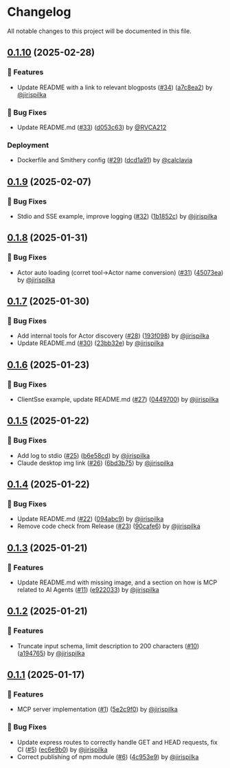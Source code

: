 # Changelog

All notable changes to this project will be documented in this file.

## [0.1.10](https://github.com/apify/actors-mcp-server/releases/tag/v0.1.10) (2025-02-28)

### 🚀 Features

- Update README with a link to relevant blogposts ([#34](https://github.com/apify/actors-mcp-server/pull/34)) ([a7c8ea2](https://github.com/apify/actors-mcp-server/commit/a7c8ea24da243283195822d16b56f135786866f4)) by [@jirispilka](https://github.com/jirispilka)

### 🐛 Bug Fixes

- Update README.md ([#33](https://github.com/apify/actors-mcp-server/pull/33)) ([d053c63](https://github.com/apify/actors-mcp-server/commit/d053c6381939e46da7edce409a529fd1581a8143)) by [@RVCA212](https://github.com/RVCA212)

### Deployment

- Dockerfile and Smithery config ([#29](https://github.com/apify/actors-mcp-server/pull/29)) ([dcd1a91](https://github.com/apify/actors-mcp-server/commit/dcd1a91b83521c58e6dd479054687cb717bf88f2)) by [@calclavia](https://github.com/calclavia)


## [0.1.9](https://github.com/apify/actors-mcp-server/releases/tag/v0.1.9) (2025-02-07)

### 🐛 Bug Fixes

- Stdio and SSE example, improve logging ([#32](https://github.com/apify/actors-mcp-server/pull/32)) ([1b1852c](https://github.com/apify/actors-mcp-server/commit/1b1852cdb49c5de3f8dd48a1d9abc5fd28c58b3a)) by [@jirispilka](https://github.com/jirispilka)


## [0.1.8](https://github.com/apify/actors-mcp-server/releases/tag/v0.1.8) (2025-01-31)

### 🐛 Bug Fixes

- Actor auto loading (corret tool-&gt;Actor name conversion) ([#31](https://github.com/apify/actors-mcp-server/pull/31)) ([45073ea](https://github.com/apify/actors-mcp-server/commit/45073ea49f56784cc4e11bed84c01bcb136b2d8e)) by [@jirispilka](https://github.com/jirispilka)


## [0.1.7](https://github.com/apify/actors-mcp-server/releases/tag/v0.1.7) (2025-01-30)

### 🐛 Bug Fixes

- Add internal tools for Actor discovery ([#28](https://github.com/apify/actors-mcp-server/pull/28)) ([193f098](https://github.com/apify/actors-mcp-server/commit/193f0983255d8170c90109d162589e62ec10e340)) by [@jirispilka](https://github.com/jirispilka)
- Update README.md ([#30](https://github.com/apify/actors-mcp-server/pull/30)) ([23bb32e](https://github.com/apify/actors-mcp-server/commit/23bb32e1f2d5b10d3d557de87cb2d97b5e81921b)) by [@jirispilka](https://github.com/jirispilka)


## [0.1.6](https://github.com/apify/actors-mcp-server/releases/tag/v0.1.6) (2025-01-23)

### 🐛 Bug Fixes

- ClientSse example, update README.md ([#27](https://github.com/apify/actors-mcp-server/pull/27)) ([0449700](https://github.com/apify/actors-mcp-server/commit/0449700a55a8d024e2e1260efa68bb9d0dddec75)) by [@jirispilka](https://github.com/jirispilka)


## [0.1.5](https://github.com/apify/actors-mcp-server/releases/tag/v0.1.5) (2025-01-22)

### 🐛 Bug Fixes

- Add log to stdio ([#25](https://github.com/apify/actors-mcp-server/pull/25)) ([b6e58cd](https://github.com/apify/actors-mcp-server/commit/b6e58cd79f36cfcca1f51b843b5af7ae8e519935)) by [@jirispilka](https://github.com/jirispilka)
- Claude desktop img link ([#26](https://github.com/apify/actors-mcp-server/pull/26)) ([6bd3b75](https://github.com/apify/actors-mcp-server/commit/6bd3b75fb8036e57f6e420392f54030345f0f42d)) by [@jirispilka](https://github.com/jirispilka)


## [0.1.4](https://github.com/apify/actors-mcp-server/releases/tag/v0.1.4) (2025-01-22)

### 🐛 Bug Fixes

- Update README.md ([#22](https://github.com/apify/actors-mcp-server/pull/22)) ([094abc9](https://github.com/apify/actors-mcp-server/commit/094abc95e670c338bd7e90b86f256f4153f92c4d)) by [@jirispilka](https://github.com/jirispilka)
- Remove code check from Release ([#23](https://github.com/apify/actors-mcp-server/pull/23)) ([90cafe6](https://github.com/apify/actors-mcp-server/commit/90cafe6e9b84a237d21ea6d33bfd27a0f81ac915)) by [@jirispilka](https://github.com/jirispilka)


## [0.1.3](https://github.com/apify/actors-mcp-server/releases/tag/v0.1.3) (2025-01-21)

### 🚀 Features

- Update README.md with missing image, and a section on how is MCP related to AI Agents ([#11](https://github.com/apify/actors-mcp-server/pull/11)) ([e922033](https://github.com/apify/actors-mcp-server/commit/e9220332d9ccfbd2efdfb95f07f7c7a52fffc92b)) by [@jirispilka](https://github.com/jirispilka)


## [0.1.2](https://github.com/apify/actors-mcp-server/releases/tag/v0.1.2) (2025-01-21)

### 🚀 Features

- Truncate input schema, limit description to 200 characters ([#10](https://github.com/apify/actors-mcp-server/pull/10)) ([a194765](https://github.com/apify/actors-mcp-server/commit/a1947657fd6f7cf557e5ce24a6bbccb97e875733)) by [@jirispilka](https://github.com/jirispilka)


## [0.1.1](https://github.com/apify/actors-mcp-server/releases/tag/v0.1.1) (2025-01-17)

### 🚀 Features

- MCP server implementation ([#1](https://github.com/apify/actors-mcp-server/pull/1)) ([5e2c9f0](https://github.com/apify/actors-mcp-server/commit/5e2c9f06008304257c887dc3c67eb9ddfd32d6cd)) by [@jirispilka](https://github.com/jirispilka)

### 🐛 Bug Fixes

- Update express routes to correctly handle GET and HEAD requests, fix CI ([#5](https://github.com/apify/actors-mcp-server/pull/5)) ([ec6e9b0](https://github.com/apify/actors-mcp-server/commit/ec6e9b0a4657f673b3650a5906fe00e66411d7f1)) by [@jirispilka](https://github.com/jirispilka)
- Correct publishing of npm module ([#6](https://github.com/apify/actors-mcp-server/pull/6)) ([4c953e9](https://github.com/apify/actors-mcp-server/commit/4c953e9fe0c735f1690c8356884dd78d8608979f)) by [@jirispilka](https://github.com/jirispilka)